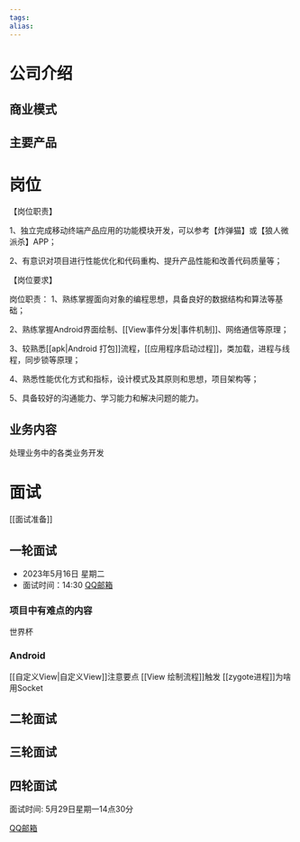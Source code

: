 ```yaml
---
tags: 
alias:
---
```


# 公司介绍
## 商业模式
## 主要产品
# 岗位
【岗位职责】

1、独立完成移动终端产品应用的功能模块开发，可以参考【炸弹猫】或【狼人微派杀】APP；

2、有意识对项目进行性能优化和代码重构、提升产品性能和改善代码质量等；

【岗位要求】

岗位职责：
1、熟练掌握面向对象的编程思想，具备良好的数据结构和算法等基础；

2、熟练掌握Android界面绘制、[[View事件分发|事件机制]]、网络通信等原理；

3、较熟悉[[apk|Android 打包]]流程，[[应用程序启动过程]]，类加载，进程与线程，同步锁等原理；

4、熟悉性能优化方式和指标，设计模式及其原则和思想，项目架构等；

5、具备较好的沟通能力、学习能力和解决问题的能力。
## 业务内容 
处理业务中的各类业务开发
# 面试
[[面试准备]]
## 一轮面试
-   2023年5月16日 星期二
-   面试时间：14:30
[QQ邮箱](https://mail.qq.com/cgi-bin/frame_html?sid=nA2creJQUNyBLBZy&r=116a9846654ee0bfaeb22aa83ac1affb&lang=zh)

### 项目中有难点的内容
世界杯
### Android
[[自定义View|自定义View]]注意要点
[[View 绘制流程]]触发
[[zygote进程]]为啥用Socket

## 二轮面试
## 三轮面试
## 四轮面试

面试时间:  5月29日星期一14点30分

[QQ邮箱](https://mail.qq.com/cgi-bin/frame_html?sid=7XzjreLdIKzYfEYi&r=36537fa6e711530a22651b8301e878cc&lang=zh)


